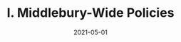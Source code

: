 ---
slug: "/pages/v-handbook_archive/handbook-2018-2019"
date: "2021-05-01"
title: "I. Middlebury-Wide Policies"
---
